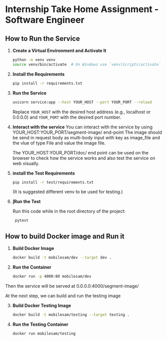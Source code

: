 # Internship Take Home Assignment - Software Engineer

## How to Run the Service

1. **Create a Virtual Environment and Activate It**

    ```bash
    python -m venv venv
    source venv/bin/activate  # On Windows use `venv\Scripts\activate`
    ```

2. **Install the Requirements**

    ```bash
    pip install -r requirements.txt
    ```

3. **Run the Service**

    ```bash
    uvicorn service:app --host YOUR_HOST --port YOUR_PORT --reload
    ```
    Replace `YOUR_HOST` with the desired host address (e.g., localhost or 0.0.0.0) and `YOUR_PORT` with the desired port number.

4. **Interact with the service**
    You can interact with the service by using YOUR_HOST:YOUR_PORT/segment-image/ end-point
    The image should be send in request body as multi-body input with key as image_file and the vlue of type File and value the image file.
    
    The YOUR_HOST:YOUR_PORT/doc/ end point can be used on the browser to check how the service works and also test the service on web visually.

5. **install the Test Requirements**

    ```bash
    pip install -r test/requirements.txt
    ```
    (It is suggested different venv to be used for testing.)

6. **إRun the Test**

    Run this code while in the root directory of the project:

   ```bash
    pytest
    ```

## How to build Docker image and Run it

1. **Build Docker Image**

    ```bash
    docker build -t mobilesam/dev --target dev .
    ```

2. **Run the Container**

    ```bash
    docker run -p 4000:80 mobilesam/dev
    ```
   
Then the service will be served at 0.0.0.0:4000/segment-image/

At the next step, we can build and run the testing image

3. **Build Docker Testing Image**

    ```bash
    docker build -t mobilesam/testing --target testing .
    ```

4. **Run the Testing Container**

    ```bash
    docker run mobilesam/testing 
    ```